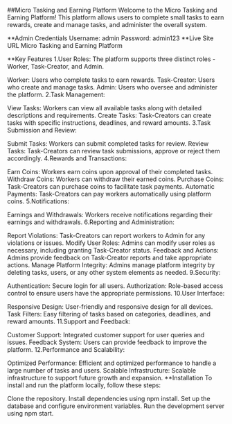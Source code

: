 ##Micro Tasking and Earning Platform
Welcome to the Micro Tasking and Earning Platform! This platform allows users to complete small tasks to earn rewards, create and manage tasks, and administer the overall system.

**Admin Credentials
Username: admin
Password: admin123
**Live Site URL
Micro Tasking and Earning Platform

\*\*Key Features
1.User Roles: The platform supports three distinct roles - Worker, Task-Creator, and Admin.

Worker: Users who complete tasks to earn rewards.
Task-Creator: Users who create and manage tasks.
Admin: Users who oversee and administer the platform.
2.Task Management:

View Tasks: Workers can view all available tasks along with detailed descriptions and requirements.
Create Tasks: Task-Creators can create tasks with specific instructions, deadlines, and reward amounts.
3.Task Submission and Review:

Submit Tasks: Workers can submit completed tasks for review.
Review Tasks: Task-Creators can review task submissions, approve or reject them accordingly.
4.Rewards and Transactions:

Earn Coins: Workers earn coins upon approval of their completed tasks.
Withdraw Coins: Workers can withdraw their earned coins.
Purchase Coins: Task-Creators can purchase coins to facilitate task payments.
Automatic Payments: Task-Creators can pay workers automatically using platform coins.
5.Notifications:

Earnings and Withdrawals: Workers receive notifications regarding their earnings and withdrawals.
6.Reporting and Administration:

Report Violations: Task-Creators can report workers to Admin for any violations or issues.
Modify User Roles: Admins can modify user roles as necessary, including granting Task-Creator status.
Feedback and Actions: Admins provide feedback on Task-Creator reports and take appropriate actions.
Manage Platform Integrity: Admins manage platform integrity by deleting tasks, users, or any other system elements as needed.
9.Security:

Authentication: Secure login for all users.
Authorization: Role-based access control to ensure users have the appropriate permissions.
10.User Interface:

Responsive Design: User-friendly and responsive design for all devices.
Task Filters: Easy filtering of tasks based on categories, deadlines, and reward amounts.
11.Support and Feedback:

Customer Support: Integrated customer support for user queries and issues.
Feedback System: Users can provide feedback to improve the platform.
12.Performance and Scalability:

Optimized Performance: Efficient and optimized performance to handle a large number of tasks and users.
Scalable Infrastructure: Scalable infrastructure to support future growth and expansion.
\*\*Installation
To install and run the platform locally, follow these steps:

Clone the repository.
Install dependencies using npm install.
Set up the database and configure environment variables.
Run the development server using npm start.
